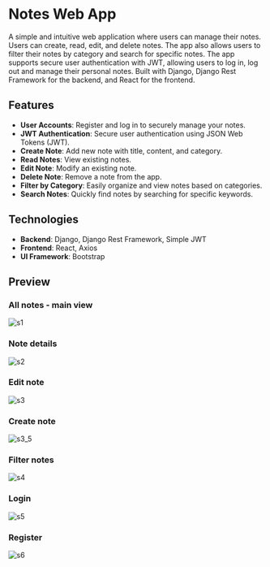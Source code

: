# Notes Web App

A simple and intuitive web application where users can manage their notes. Users can create, read, edit, and delete notes. The app also allows users to filter their notes by category and search for specific notes. The app supports secure user authentication with JWT, allowing users to log in, log out and manage their personal notes. Built with Django, Django Rest Framework for the backend, and React for the frontend.

## Features

- **User Accounts**: Register and log in to securely manage your notes.
- **JWT Authentication**: Secure user authentication using JSON Web Tokens (JWT).
- **Create Note**: Add new note with title, content, and category.
- **Read Notes**: View existing notes.
- **Edit Note**: Modify an existing note.
- **Delete Note**: Remove a note from the app.
- **Filter by Category**: Easily organize and view notes based on categories.
- **Search Notes**: Quickly find notes by searching for specific keywords.

## Technologies

- **Backend**: Django, Django Rest Framework, Simple JWT
- **Frontend**: React, Axios
- **UI Framework**: Bootstrap

## Preview

### All notes - main view
![s1](https://github.com/user-attachments/assets/bb2aceb4-6f7f-4cc6-b8b2-05083e2a1355)

### Note details
![s2](https://github.com/user-attachments/assets/84d5bd24-e950-4eed-ade9-ed98d59035a5)


### Edit note
![s3](https://github.com/user-attachments/assets/05ffca93-0f8c-4075-8d6a-4acd7cc84558)

### Create note
![s3_5](https://github.com/user-attachments/assets/eee685ba-46b4-46e4-9fb9-6330904274f9)

### Filter notes
![s4](https://github.com/user-attachments/assets/615f6354-b7d5-428e-9209-ec5540c8c8ca)

### Login
![s5](https://github.com/user-attachments/assets/8dc464c9-89d7-40e8-a10f-53953220fb0e)

### Register
![s6](https://github.com/user-attachments/assets/3400943c-5a12-4f0c-8e6a-31b38176d87b)

